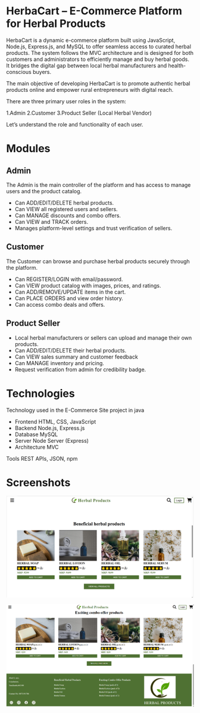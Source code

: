 # HerbaCart – E-Commerce Platform for Herbal Products
HerbaCart is a dynamic e-commerce platform built using JavaScript, Node.js, Express.js, and MySQL to offer seamless access to curated herbal products. The system follows the MVC architecture and is designed for both customers and administrators to efficiently manage and buy herbal goods. It bridges the digital gap between local herbal manufacturers and health-conscious buyers.

The main objective of developing HerbaCart is to promote authentic herbal products online and empower rural entrepreneurs with digital reach.


There are three primary user roles in the system:

1.Admin
2.Customer
3.Product Seller (Local Herbal Vendor)

Let’s understand the role and functionality of each user.

# Modules

## Admin
The Admin is the main controller of the platform and has access to manage users and the product catalog.

* Can ADD/EDIT/DELETE herbal products.
* Can VIEW all registered users and sellers.
* Can MANAGE discounts and combo offers.
* Can VIEW and TRACK orders.
* Manages platform-level settings and trust verification of sellers.

## Customer
The Customer can browse and purchase herbal products securely through the platform.

* Can REGISTER/LOGIN with email/password.
* Can VIEW product catalog with images, prices, and ratings.
* Can ADD/REMOVE/UPDATE items in the cart.
* Can PLACE ORDERS and view order history.
* Can access combo deals and offers.
  
## Product Seller
* Local herbal manufacturers or sellers can upload and manage their own products.
* Can ADD/EDIT/DELETE their herbal products.
* Can VIEW sales summary and customer feedback
* Can MANAGE inventory and pricing.
* Request verification from admin for credibility badge.

# Technologies 

Technology used in the E-Commerce Site project in java

* Frontend	HTML, CSS, JavaScript
* Backend	Node.js, Express.js
* Database	MySQL
* Server	Node Server (Express)
* Architecture	MVC
  
Tools	REST APIs, JSON, npm

# Screenshots

![Page 2](https://github.com/vasunthraa325/E-COMMERCE-SITE/blob/main/Images/Page2.png?raw=true)

![Page 3](https://github.com/vasunthraa325/E-COMMERCE-SITE/blob/main/Images/Page3.png?raw=true)



